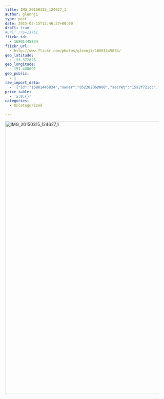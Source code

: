 ```yaml
---
title: IMG_20150315_124627_1
author: glennji
type: post
date: 2015-03-15T12:46:27+00:00
draft: true
#url: /?p=13751
flickr_id:
  - 16801445834
flickr_url:
  - http://www.flickr.com/photos/glennji/16801445834/
geo_latitude:
  - -33.372825
geo_longitude:
  - 151.488097
geo_public:
  - 1
raw_import_data:
  - '{"id":"16801445834","owner":"85226206@N00","secret":"15a2f721cc","server":"5470","farm":6,"title":"IMG_20150315_124627_1","ispublic":0,"isfriend":0,"isfamily":0,"description":{"_content":""},"dateupload":"1431088832","lastupdate":"1431088847","datetaken":"2015-03-15 12:46:27","datetakengranularity":"0","datetakenunknown":"0","ownername":"glennji","tags":"","machine_tags":"","originalsecret":"a2eaeceae6","originalformat":"jpg","latitude":"-33.372825","longitude":"151.488097","accuracy":"16","context":0,"place_id":"kqf7_PVTWryAwgzc2w","woeid":"28645358","geo_is_family":0,"geo_is_friend":0,"geo_is_contact":0,"geo_is_public":0,"media":"photo","media_status":"ready","url_o":"https://farm6.staticflickr.com/5470/16801445834_a2eaeceae6_o.jpg","height_o":"4208","width_o":"3120"}'
price_table:
  - 'a:0:{}'
categories:
  - Uncategorized

---
```

<p class="flickr-image">
  <a href="http://www.flickr.com/photos/glennji/16801445834/" class="flickr-link"><img src="/wp-content/uploads/2015/03/16801445834_a2eaeceae6_o-759x1024.jpg" width="660" height="890" alt="IMG_20150315_124627_1" class="keyring-img" /></a>
</p>
